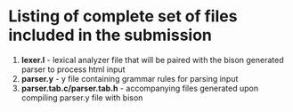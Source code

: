 # Listing of complete set of files included in the submission
1) **lexer.l** - lexical analyzer file that will be paired with the bison generated parser to process html input
2) **parser.y** - y file containing grammar rules for parsing input
3) **parser.tab.c/parser.tab.h** - accompanying files generated upon compiling parser.y file with bison

